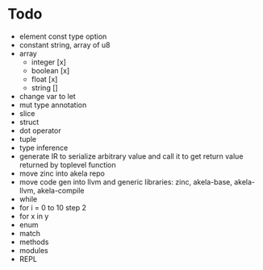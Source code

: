 # Todo
* element const type option
* constant string, array of u8
* array
  * integer [x]
  * boolean [x]
  * float [x]
  * string []
* change var to let
* mut type annotation
* slice
* struct
* dot operator
* tuple
* type inference
* generate IR to serialize arbitrary value and call it to get return value returned by toplevel function
* move zinc into akela repo
* move code gen into llvm and generic libraries: zinc, akela-base, akela-llvm, akela-compile
* while
* for i = 0 to 10 step 2
* for x in y
* enum
* match
* methods
* modules
* REPL